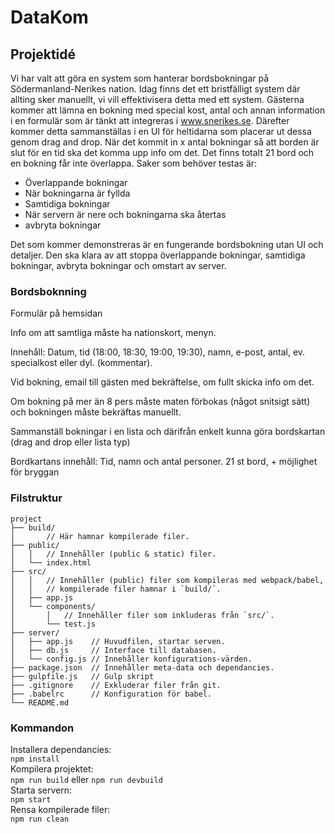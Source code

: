 # DataKom

## Projektidé

Vi har valt att göra en system som hanterar bordsbokningar på Södermanland-Nerikes nation. Idag finns det ett bristfälligt system där allting sker manuellt, vi vill effektivisera detta med ett system. Gästerna kommer att lämna en bokning med special kost, antal och annan information i en formulär som är tänkt att integreras i www.snerikes.se. Därefter kommer detta sammanställas i en UI för heltidarna som placerar ut dessa genom drag and drop. När det kommit in x antal bokningar så att borden är slut för en tid ska det komma upp info om det. Det finns totalt 21 bord och en bokning får inte överlappa.
Saker som behöver testas är:
* Överlappande bokningar
* När bokningarna är fyllda
* Samtidiga bokningar
* När servern är nere och bokningarna ska återtas
* avbryta bokningar

Det som kommer demonstreras är en fungerande bordsbokning utan UI och detaljer. Den ska klara av att stoppa överlappande bokningar, samtidiga bokningar, avbryta bokningar och omstart av server.

### Bordsboknning

Formulär på hemsidan

Info om att samtliga måste ha nationskort, menyn.

Innehåll: Datum, tid (18:00, 18:30, 19:00, 19:30), namn, e-post, antal, ev. specialkost eller dyl. (kommentar).

Vid bokning, email till gästen med bekräftelse, om fullt skicka info om det.

Om bokning på mer än 8 pers måste maten förbokas (något snitsigt sätt) och bokningen måste bekräftas manuellt.

Sammanställ bokningar i en lista och därifrån enkelt kunna göra bordskartan (drag and drop eller lista typ)

Bordkartans innehåll: Tid, namn och antal personer. 21 st bord, + möjlighet för bryggan

### Filstruktur

```
project
├── build/
│       // Här hamnar kompilerade filer.
├── public/
│   │   // Innehåller (public & static) filer.
│   └── index.html
├── src/
│   │   // Innehåller (public) filer som kompileras med webpack/babel,
│   │   // kompilerade filer hamnar i `build/`.
│   ├── app.js
│   └── components/
│       │   // Innehåller filer som inkluderas från `src/`.
│       └── test.js
├── server/
│   ├── app.js    // Huvudfilen, startar serven.
│   ├── db.js     // Interface till databasen.
│   └── config.js // Innehåller konfigurations-värden. 
├── package.json  // Innehåller meta-data och dependancies.
├── gulpfile.js   // Gulp skript
├── .gitignore    // Exkluderar filer från git.
├── .babelrc      // Konfiguration för babel.
└── README.md
```

### Kommandon

Installera dependancies:  
`npm install`  
Kompilera projektet:  
`npm run build` eller `npm run devbuild`  
Starta servern:  
`npm start`  
Rensa kompilerade filer:  
`npm run clean`